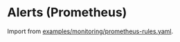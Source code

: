 
# Alerts (Prometheus)

Import from [examples/monitoring/prometheus-rules.yaml](examples/monitoring/prometheus-rules.yaml).
